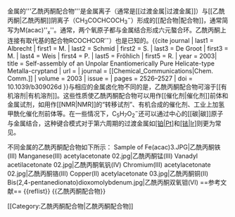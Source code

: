 金属的'''乙酰丙酮配合物'''是金属离子（通常是[[过渡金属|过渡金属]]）与[[乙酰丙酮|乙酰丙酮]]阴离子（CH<sub>3</sub>COCHCOCH<sub>3</sub><sup>−</sup>）形成的[[配合物|配合物]]，通常简写为M(acac)''<sub>x</sub>''。通常，两个氧原子都与金属结合形成六元螯合环。乙酰丙酮上连接有取代基的配合物RCOCHCOR′<sup>−</sup>）也是已知的。<ref>{{cite journal | last1 = Albrecht | first1 = M. | last2 = Schmid | first2 = S. | last3 = De Groot | first3 = M. | last4 = Weis | first4 = P. | last5 = Fröhlich | first5 = R. | year = 2003| title = Self-assembly of an Unpolar Enantiomerically Pure Helicate-type Metalla-cryptand | url = | journal = [[Chemical_Communications|Chem. Comm.]] | volume = 2003 | issue = | pages = 2526–2527 | doi = 10.1039/b309026d }}</ref>与相应的金属卤化物不同的是，乙酰丙酮配合物可溶于[[有机溶剂|有机溶剂]]。这些性质使乙酰丙酮配合物可以用作[[催化剂|催化剂]]前体和金属试剂，如用作[[NMR|NMR]]的“转移试剂”、有机合成的催化剂、工业上加氢甲酰化催化剂前体等。在一些情况下，C<sub>5</sub>H<sub>7</sub>O<sub>2</sub><sup>−</sup>还可以通过中心的[[碳|碳]]原子与金属结合，这种键合模式对于第六周期的过渡金属如[[铂|Pt]](II)和[[铱|Ir]](III)则更为常见。

不同金属的乙酰丙酮配合物如下所示：
<gallery>
Sample of Fe(acac)3.JPG|乙酰丙酮铁(III)
Manganese(III) acetylacetonate 02.jpg|乙酰丙酮锰(III)
Vanadyl acetilacetonate 02.jpg|乙酰丙酮氧钒(IV)
Chromium(III) acetylacetonate 02.jpg|乙酰丙酮铬(III)
Copper(II) acetylacetonate 03.jpg|乙酰丙酮铜(II)
Bis(2,4-pentanedionato)dioxomolybdenum.jpg|乙酰丙酮双氧钼(VI)
</gallery>
==参考文献==
{{reflist}}
{{乙酰丙酮配合物}}

[[Category:乙酰丙酮配合物|乙酰丙酮配合物]]